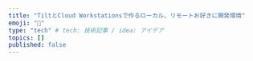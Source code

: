 ```yaml
---
title: "TiltとCloud Workstationsで作るローカル、リモートお好きに開発環境"
emoji: "👏"
type: "tech" # tech: 技術記事 / idea: アイデア
topics: []
published: false
---
```

